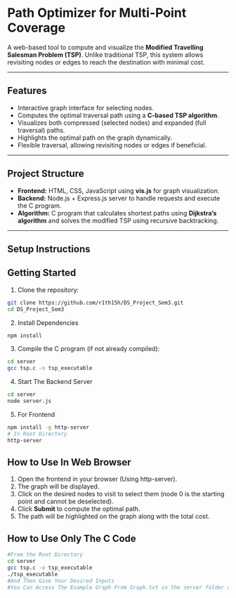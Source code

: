 # Path Optimizer for Multi-Point Coverage

A web-based tool to compute and visualize the **Modified Travelling Salesman Problem (TSP)**. Unlike traditional TSP, this system allows revisiting nodes or edges to reach the destination with minimal cost.

---

## Features

- Interactive graph interface for selecting nodes.
- Computes the optimal traversal path using a **C-based TSP algorithm**.
- Visualizes both compressed (selected nodes) and expanded (full traversal) paths.
- Highlights the optimal path on the graph dynamically.
- Flexible traversal, allowing revisiting nodes or edges if beneficial.

---

## Project Structure

- **Frontend:** HTML, CSS, JavaScript using **vis.js** for graph visualization.
- **Backend:** Node.js + Express.js server to handle requests and execute the C program.
- **Algorithm:** C program that calculates shortest paths using **Dijkstra’s algorithm** and solves the modified TSP using recursive backtracking.

---

## Setup Instructions

## Getting Started

1. Clone the repository:

```bash
git clone https://github.com/r1th15h/DS_Project_Sem3.git
cd DS_Project_Sem3
```
2. Install Dependencies

```bash
npm install
```
3. Compile the C program (if not already compiled):

```bash
cd server
gcc tsp.c -o tsp_executable
```
4. Start The Backend Server

```bash
cd server
node server.js
```
5. For Frontend

```bash
npm install -g http-server
# In Root Directory
http-server
```

## How to Use In Web Browser

1. Open the frontend in your browser (Using http-server).
2. The graph will be displayed.
3. Click on the desired nodes to visit to select them (node 0 is the starting point and cannot be deselected).
4. Click **Submit** to compute the optimal path.
5. The path will be highlighted on the graph along with the total cost.

## How to Use Only The C Code

```bash
#From the Root Directory
cd server
gcc tsp.c -o tsp_executable
./tsp_executable
#And Then Give Your Desired Inputs
#You Can Access The Example Graph From Graph.txt in the server folder and give the Number of nodes to be visited and the actual nodes that is to be visited as inputs